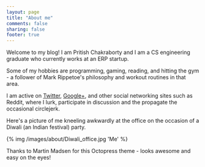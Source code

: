 ```yaml
---
layout: page
title: "About me"
comments: false 
sharing: false
footer: true
---
```


Welcome to my blog! I am Pritish Chakraborty and I am a CS engineering graduate
who currently works at an ERP startup.

Some of my hobbies are programming, gaming, reading, and hitting the gym - a follower
of Mark Rippetoe's philosophy and workout routines in that area.

I am active on [Twitter](https://twitter.com/Crank7), [Google+](https://plus.google.com/PritishChakraborty08), and
other social networking sites such as Reddit, where I lurk, participate in discussion 
and the propagate the occasional circlejerk.

Here's a picture of me kneeling awkwardly at the office on the occasion of a Diwali 
(an Indian festival) party.

{% img /images/about/Diwali_office.jpg 'Me' %}

Thanks to Martin Madsen for this Octopress theme - looks awesome and easy on the eyes!

